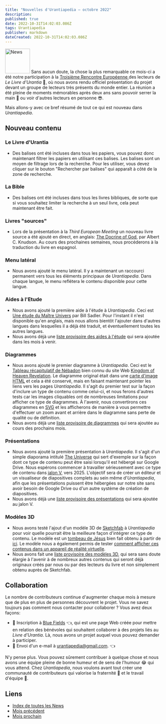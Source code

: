 ```yaml
---
title: "Nouvelles d'Urantiapedia — octobre 2022"
description:
published: true
date: 2022-10-31T14:02:03.086Z
tags: Urantiapedia
publisher: markdown
dateCreated: 2022-10-31T14:02:03.086Z
---
```


<img src="/_assets/svg/icon-news.svg" alt="News" style="width: 80px;"> Sans aucun doute, la chose la plus remarquable ce mois-ci a été notre participation à la [Troisième Rencontre Européenne ](https://aue.urantia-association.org/iii-encuentro-europeo-de-lectores-de-el-libro-de-urantia/) des lecteurs de _Le Livre d'Urantia_ :blue_book:, où nous avons rendu officiel présentation du projet devant un groupe de lecteurs très présents du monde entier. La réunion a été pleine de moments mémorables après deux ans sans pouvoir serrer la main :wave: ou voir d'autres lecteurs en personne :sunglasses:.

Mais allons-y avec ce bref résumé de tout ce qui est nouveau dans _Urantiapedia_.

## Nouveau contenu

### Le Livre d'Urantia

- Des balises ont été incluses dans tous les papiers, vous pouvez donc maintenant filtrer les papiers en utilisant ces balises. Les balises sont un moyen de filtrage lors de la recherche. Pour les utiliser, vous devez cliquer sur le bouton "Rechercher par balises" qui apparaît à côté de la zone de recherche.

### La Bible

- Des balises ont été incluses dans tous les livres bibliques, de sorte que si vous souhaitez limiter la recherche à un seul livre, cela peut maintenant être fait.

### Livres "sources"

- Lors de la présentation à la _Third European Meeting_ un nouveau livre source a été ajouté en direct, en anglais: [The Docrine of God](/en/book/Albert_C_Knudson/The_Doctrine_of_God), par Albert C. Knudson. Au cours des prochaines semaines, nous procéderons à la traduction du livre en espagnol.

### Menu latéral

- Nous avons ajouté le menu latéral. Il y a maintenant un raccourci permanent vers tous les éléments principaux de _Urantiapedia_. Dans chaque langue, le menu reflétera le contenu disponible pour cette langue.

### Aides à l'Etude

- Nous avons ajouté la première aide à l'étude à _Urantiapedia_. Ceci est [Une étude du Maître Univers](/en/article/William_S_Sadler_Jr/Study_of_the_Master_Universe) par Bill Sadler. Pour l'instant il n'est disponible qu'en anglais, mais nous allons bientôt l'ajouter dans d'autres langues dans lesquelles il a déjà été traduit, et éventuellement toutes les autres langues.
- Nous avons déjà une [liste provisoire des aides à l'étude](/en/index/study_aids) qui sera ajoutée dans les mois à venir.

### Diagrammes

- Nous avons ajouté le premier diagramme à _Urantiapedia_. Ceci est le [Tableau récapitulatif de Nébadon](/en/article/The_Kingdom_of_Heaven_Revelation_Nebadon_Chart) bien connu du site Web [Kingdom of Heaven Revelation](http://www.nebadon.info/). Le diagramme original était dans une [carte d'image HTML](https://www.w3schools.com/html/html_images_imagemap.asp) et cela a été conservé, mais en faisant maintenant pointer les liens vers les pages _Urantiapedia_. Il s'agit du premier test sur la façon d'inclure un type de contenu comme celui-ci, et nous ferons d'autres tests car les images cliquables ont de nombreuses limitations pour afficher ce type de diagrammes. À l'avenir, nous convertirons ces diagrammes en [SVG](https://en.wikipedia.org/wiki/Scalable_Vector_Graphics) et les afficherons de manière à vous permettre d'effectuer un zoom avant et arrière dans le diagramme sans perte de qualité ou de définition.
- Nous avons déjà une [liste provisoire de diagrammes](/en/index/diagrams) qui sera ajoutée au cours des prochains mois.

### Présentations

- Nous avons ajouté la première présentation à _Urantiapedia_. Il s'agit d'un simple diaporama intitulé [The Universe](/en/slides/The_Universe) qui sert d'exemple sur la façon dont ce type de contenu peut être saisi lorsqu'il est hébergé sur Google Drive. Nous espérons commencer à travailler sérieusement avec ce type de contenu dans [jalon V](/fr/help/phases#jalon-v-diapositives), vers 2025. L'objectif sera de créer un éditeur et un visualiseur de diapositives complets au sein même d'_Urantiapedia_, afin que les présentations puissent être hébergées sur notre site sans avoir besoin de Google Drive ou d'un autre système de création de diapositives.
- Nous avons déjà une [liste provisoire des présentations](/es/index/presentations) qui sera ajoutée au jalon V.

### Modèles 3D

- Nous avons testé l'ajout d'un modèle 3D de [Sketchfab](https://sketchfab.com) à _Urantiapedia_ pour voir quelle pourrait être la meilleure façon d'intégrer ce type de contenu. Le modèle est un [tombeau de Jésus](/en/3dmodel/Jesus_tomb_2) bien fait obtenu à partir de [ici](https://sketchfab.com/3d-models/jesus-resurrection-319fbee72f7a44458d6258b4a5c0b60f). Le modèle nous a également permis de tester [comment afficher ces contenus dans un appareil de réalité virtuelle](https://www.youtube.com/watch?v=BtKfgSfCWKc).
- Nous avons fait une [liste provisoire des modèles 3D](/en/index/3d_models), qui sera sans doute élargie à l'avenir à de nombreux autres contenus qui seront déjà originaux créés par nous ou par des lecteurs du livre et non simplement obtenu auprès de Sketchfab.

## Collaboration

Le nombre de contributeurs continue d'augmenter chaque mois à mesure que de plus en plus de personnes découvrent le projet. Vous ne savez toujours pas comment nous contacter pour collaborer ? Vous avez deux façons:
- :blue_heart: Inscription à [Blue Fields](https://blue-fields.netlify.app/) :point_left:, qui est une page Web créée pour mettre en relation des bénévoles qui souhaitent collaborer à des projets liés au _Livre d'Urantia_. Là, nous avons un projet auquel vous pouvez demander à participer.
- :love_letter: Envoi d'un e-mail à urantiapedia@gmail.com. :point_left:

N'y pense plus. Vous pouvez sûrement contribuer à quelque chose et nous avons une équipe pleine de bonne humeur et de sens de l'humour :joy: qui vous attend. Chez _Urantiapedia_, nous voulons avant tout créer une communauté de contributeurs qui valorise la fraternité :couple: et le travail d'équipe :muscle:.

## Liens

- [Index de toutes les News](/fr/news)
- [Mois précédent](/fr/news/2022/09)
- [Mois prochain](/fr/news/2022/11)